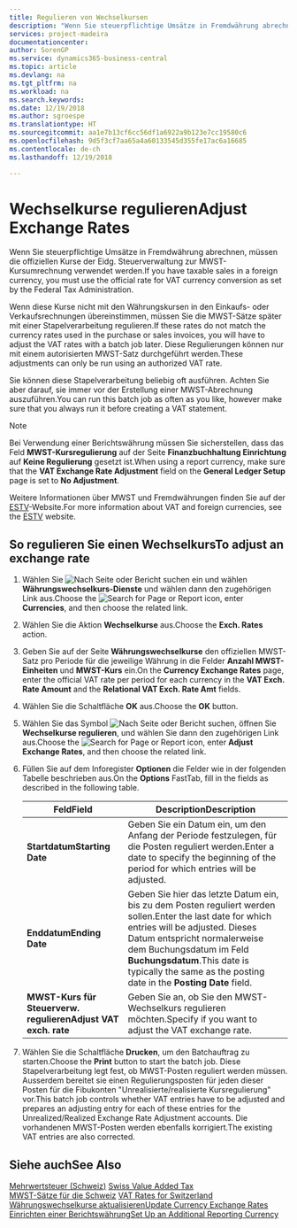 ```yaml
---
title: Regulieren von Wechselkursen
description: "Wenn Sie steuerpflichtige Umsätze in Fremdwährung abrechnen, müssen die offiziellen Kurse der Eidg. Steuerverwaltung zur MWST-Kursumrechnung verwendet werden."
services: project-madeira
documentationcenter: 
author: SorenGP
ms.service: dynamics365-business-central
ms.topic: article
ms.devlang: na
ms.tgt_pltfrm: na
ms.workload: na
ms.search.keywords: 
ms.date: 12/19/2018
ms.author: sgroespe
ms.translationtype: HT
ms.sourcegitcommit: aa1e7b13cf6cc56df1a6922a9b123e7cc19580c6
ms.openlocfilehash: 9d5f3cf7aa65a4a60133545d355fe17ac6a16685
ms.contentlocale: de-ch
ms.lasthandoff: 12/19/2018

---
```

# <a name="adjust-exchange-rates"></a><span data-ttu-id="b32e3-103">Wechselkurse regulieren</span><span class="sxs-lookup"><span data-stu-id="b32e3-103">Adjust Exchange Rates</span></span>
<span data-ttu-id="b32e3-104">Wenn Sie steuerpflichtige Umsätze in Fremdwährung abrechnen, müssen die offiziellen Kurse der Eidg. Steuerverwaltung zur MWST-Kursumrechnung verwendet werden.</span><span class="sxs-lookup"><span data-stu-id="b32e3-104">If you have taxable sales in a foreign currency, you must use the official rate for VAT currency conversion as set by the Federal Tax Administration.</span></span>  

<span data-ttu-id="b32e3-105">Wenn diese Kurse nicht mit den Währungskursen in den Einkaufs- oder Verkaufsrechnungen übereinstimmen, müssen Sie die MWST-Sätze später mit einer Stapelverarbeitung regulieren.</span><span class="sxs-lookup"><span data-stu-id="b32e3-105">If these rates do not match the currency rates used in the purchase or sales invoices, you will have to adjust the VAT rates with a batch job later.</span></span> <span data-ttu-id="b32e3-106">Diese Regulierungen können nur mit einem autorisierten MWST-Satz durchgeführt werden.</span><span class="sxs-lookup"><span data-stu-id="b32e3-106">These adjustments can only be run using an authorized VAT rate.</span></span>  

<span data-ttu-id="b32e3-107">Sie können diese Stapelverarbeitung beliebig oft ausführen. Achten Sie aber darauf, sie immer vor der Erstellung einer MWST-Abrechnung auszuführen.</span><span class="sxs-lookup"><span data-stu-id="b32e3-107">You can run this batch job as often as you like, however make sure that you always run it before creating a VAT statement.</span></span>  

> [!NOTE]  
>  <span data-ttu-id="b32e3-108">Bei Verwendung einer Berichtswährung müssen Sie sicherstellen, dass das Feld **MWST-Kursregulierung** auf der Seite **Finanzbuchhaltung Einrichtung** auf **Keine Regulierung** gesetzt ist.</span><span class="sxs-lookup"><span data-stu-id="b32e3-108">When using a report currency, make sure that the **VAT Exchange Rate Adjustment** field on the **General Ledger Setup** page is set to **No Adjustment**.</span></span>  

<span data-ttu-id="b32e3-109">Weitere Informationen über MWST und Fremdwährungen finden Sie auf der [ESTV](https://go.microsoft.com/fwlink/?LinkId=285999)-Website.</span><span class="sxs-lookup"><span data-stu-id="b32e3-109">For more information about VAT and foreign currencies, see the [ESTV](https://go.microsoft.com/fwlink/?LinkId=285999) website.</span></span>  

## <a name="to-adjust-an-exchange-rate"></a><span data-ttu-id="b32e3-110">So regulieren Sie einen Wechselkurs</span><span class="sxs-lookup"><span data-stu-id="b32e3-110">To adjust an exchange rate</span></span>  

1.  <span data-ttu-id="b32e3-111">Wählen Sie ![Nach Seite oder Bericht suchen](../../media/ui-search/search_small.png "Nach Seite oder Bericht suchen") ein und wählen **Währungswechselkurs-Dienste** und wählen dann den zugehörigen Link aus.</span><span class="sxs-lookup"><span data-stu-id="b32e3-111">Choose the ![Search for Page or Report](../../media/ui-search/search_small.png "Search for Page or Report icon") icon, enter **Currencies**, and then choose the related link.</span></span>  
2.  <span data-ttu-id="b32e3-112">Wählen Sie die Aktion **Wechselkurse** aus.</span><span class="sxs-lookup"><span data-stu-id="b32e3-112">Choose the **Exch. Rates** action.</span></span>  
3.  <span data-ttu-id="b32e3-113">Geben Sie auf der Seite **Währungswechselkurse** den offiziellen MWST-Satz pro Periode für die jeweilige Währung in die Felder **Anzahl MWST-Einheiten** und **MWST-Kurs** ein.</span><span class="sxs-lookup"><span data-stu-id="b32e3-113">On the **Currency Exchange Rates** page, enter the official VAT rate per period for each currency in the **VAT Exch. Rate Amount** and the **Relational VAT Exch. Rate Amt** fields.</span></span>  
4.  <span data-ttu-id="b32e3-114">Wählen Sie die Schaltfläche **OK** aus.</span><span class="sxs-lookup"><span data-stu-id="b32e3-114">Choose the **OK** button.</span></span>  
5.  <span data-ttu-id="b32e3-115">Wählen Sie das Symbol ![Nach Seite oder Bericht suchen](../../media/ui-search/search_small.png "Nach Seite oder Bericht suchen"), öffnen Sie **Wechselkurse regulieren**, und wählen Sie dann den zugehörigen Link aus.</span><span class="sxs-lookup"><span data-stu-id="b32e3-115">Choose the ![Search for Page or Report](../../media/ui-search/search_small.png "Search for Page or Report icon") icon, enter **Adjust Exchange Rates**, and then choose the related link.</span></span>  
6.  <span data-ttu-id="b32e3-116">Füllen Sie auf dem Inforegister **Optionen** die Felder wie in der folgenden Tabelle beschrieben aus.</span><span class="sxs-lookup"><span data-stu-id="b32e3-116">On the **Options** FastTab, fill in the fields as described in the following table.</span></span>   

    |<span data-ttu-id="b32e3-117">Feld</span><span class="sxs-lookup"><span data-stu-id="b32e3-117">Field</span></span>|<span data-ttu-id="b32e3-118">Description</span><span class="sxs-lookup"><span data-stu-id="b32e3-118">Description</span></span>|  
    |---------------------------------|---------------------------------------|  
    |<span data-ttu-id="b32e3-119">**Startdatum**</span><span class="sxs-lookup"><span data-stu-id="b32e3-119">**Starting Date**</span></span>|<span data-ttu-id="b32e3-120">Geben Sie ein Datum ein, um den Anfang der Periode festzulegen, für die Posten reguliert werden.</span><span class="sxs-lookup"><span data-stu-id="b32e3-120">Enter a date to specify the beginning of the period for which entries will be adjusted.</span></span>|  
    |<span data-ttu-id="b32e3-121">**Enddatum**</span><span class="sxs-lookup"><span data-stu-id="b32e3-121">**Ending Date**</span></span>|<span data-ttu-id="b32e3-122">Geben Sie hier das letzte Datum ein, bis zu dem Posten reguliert werden sollen.</span><span class="sxs-lookup"><span data-stu-id="b32e3-122">Enter the last date for which entries will be adjusted.</span></span> <span data-ttu-id="b32e3-123">Dieses Datum entspricht normalerweise dem Buchungsdatum im Feld **Buchungsdatum**.</span><span class="sxs-lookup"><span data-stu-id="b32e3-123">This date is typically the same as the posting date in the **Posting Date** field.</span></span>|  
    |<span data-ttu-id="b32e3-124">**MWST-Kurs für Steuerverw. regulieren**</span><span class="sxs-lookup"><span data-stu-id="b32e3-124">**Adjust VAT exch. rate**</span></span>|<span data-ttu-id="b32e3-125">Geben Sie an, ob Sie den MWST-Wechselkurs regulieren möchten.</span><span class="sxs-lookup"><span data-stu-id="b32e3-125">Specify if you want to adjust the VAT exchange rate.</span></span>|  

7.  <span data-ttu-id="b32e3-126">Wählen Sie die Schaltfläche **Drucken**, um den Batchauftrag zu starten.</span><span class="sxs-lookup"><span data-stu-id="b32e3-126">Choose the **Print** button to start the batch job.</span></span> <span data-ttu-id="b32e3-127">Diese Stapelverarbeitung legt fest, ob MWST-Posten reguliert werden müssen. Ausserdem bereitet sie einen Regulierungsposten für jeden dieser Posten für die Fibukonten "Unrealisierte/realisierte Kursregulierung" vor.</span><span class="sxs-lookup"><span data-stu-id="b32e3-127">This batch job controls whether VAT entries have to be adjusted and prepares an adjusting entry for each of these entries for the Unrealized/Realized Exchange Rate Adjustment accounts.</span></span> <span data-ttu-id="b32e3-128">Die vorhandenen MWST-Posten werden ebenfalls korrigiert.</span><span class="sxs-lookup"><span data-stu-id="b32e3-128">The existing VAT entries are also corrected.</span></span>  

## <a name="see-also"></a><span data-ttu-id="b32e3-129">Siehe auch</span><span class="sxs-lookup"><span data-stu-id="b32e3-129">See Also</span></span>  
 <span data-ttu-id="b32e3-130">[Mehrwertsteuer (Schweiz)](swiss-value-added-tax.md) </span><span class="sxs-lookup"><span data-stu-id="b32e3-130">[Swiss Value Added Tax](swiss-value-added-tax.md) </span></span>  
 <span data-ttu-id="b32e3-131">[MWST-Sätze für die Schweiz](vat-rates-for-switzerland.md) </span><span class="sxs-lookup"><span data-stu-id="b32e3-131">[VAT Rates for Switzerland](vat-rates-for-switzerland.md) </span></span>  
[<span data-ttu-id="b32e3-132">Währungswechselkurse aktualisieren</span><span class="sxs-lookup"><span data-stu-id="b32e3-132">Update Currency Exchange Rates</span></span>](../../finance-how-update-currencies.md)  
[<span data-ttu-id="b32e3-133">Einrichten einer Berichtswährung</span><span class="sxs-lookup"><span data-stu-id="b32e3-133">Set Up an Additional Reporting Currency</span></span>](../../finance-how-setup-additional-currencies.md)

